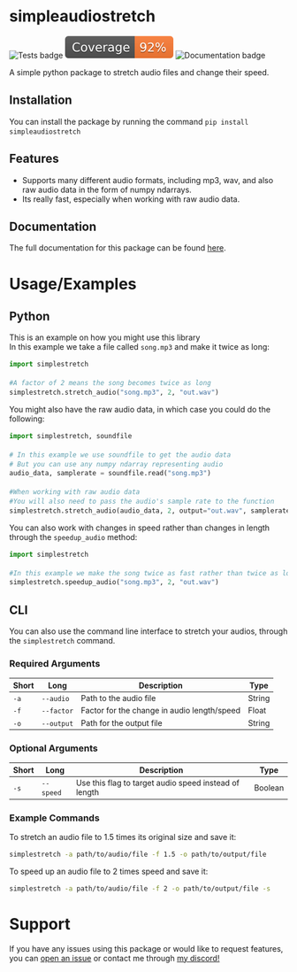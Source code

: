 
# simpleaudiostretch
![Tests badge](https://github.com/Mews/simpleaudiostretch/actions/workflows/run_tests.yml/badge.svg)
[![Coverage badge](https://raw.githubusercontent.com/Mews/simpleaudiostretch/python-coverage-comment-action-data/badge.svg)](https://htmlpreview.github.io/?https://github.com/Mews/simpleaudiostretch/blob/python-coverage-comment-action-data/htmlcov/index.html)
![Documentation badge](https://readthedocs.org/projects/simpleaudiostretch/badge/?version=latest&style=flat-default)

A simple python package to stretch audio files and change their speed.

## Installation

You can install the package by running the command `pip install simpleaudiostretch`

##  Features

- Supports many different audio formats, including mp3, wav, and also raw audio data in the form of numpy ndarrays.
- Its really fast, especially when working with raw audio data.
## Documentation

The full documentation for this package can be found [here](https://simpleaudiostretch.readthedocs.io/en/latest/simplestretch.html).
# Usage/Examples
## Python
This is an example on how you might use this library\
In this example we take a file called `song.mp3` and make it twice as long:
```python
import simplestretch

#A factor of 2 means the song becomes twice as long
simplestretch.stretch_audio("song.mp3", 2, "out.wav")
```

You might also have the raw audio data, in which case you could do the following:
```python
import simplestretch, soundfile

# In this example we use soundfile to get the audio data
# But you can use any numpy ndarray representing audio
audio_data, samplerate = soundfile.read("song.mp3")

#When working with raw audio data
#You will also need to pass the audio's sample rate to the function
simplestretch.stretch_audio(audio_data, 2, output="out.wav", samplerate=samplerate)
```

You can also work with changes in speed rather than changes in length through the `speedup_audio` method:
```python
import simplestretch

#In this example we make the song twice as fast rather than twice as long
simplestretch.speedup_audio("song.mp3", 2, "out.wav")
```
## CLI

You can also use the command line interface to stretch your audios, through the `simplestretch` command.

### Required Arguments

| Short | Long       | Description                       | Type   |
|-------|------------|-----------------------------------|--------|
| `-a`  | `--audio`  | Path to the audio file            | String |
| `-f`  | `--factor` | Factor for the change in audio length/speed   | Float  |
| `-o`  | `--output` | Path for the output file          | String |

### Optional Arguments

| Short | Long      | Description                        | Type    |
|-------|-----------|------------------------------------|---------|
| `-s`  | `--speed` | Use this flag to target audio speed instead of length | Boolean |

### Example Commands

To stretch an audio file to 1.5 times its original size and save it:

```sh
simplestretch -a path/to/audio/file -f 1.5 -o path/to/output/file
```

To speed up an audio file to 2 times speed and save it:

```sh
simplestretch -a path/to/audio/file -f 2 -o path/to/output/file -s
```
# Support
If you have any issues using this package or would like to request features, you can [open an issue](https://github.com/Mews/simpleaudiostretch/issues/new) or contact me through [my discord!](https://discord.com/users/467268976523739157)

